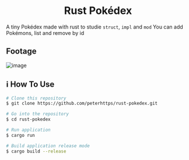 <h1 align="center">Rust Pokédex</h1>

A tiny Pokédex made with rust to studie `struct`, `impl` and `mod`
You can add Pokémons, list and remove by id

## Footage

![image](https://user-images.githubusercontent.com/20236175/129485171-6deb0535-ed2e-4502-bd9d-9833caba5fbe.png)


## :information_source: How To Use

```bash
# Clone this repository
$ git clone https://github.com/peterhttps/rust-pokedex.git

# Go into the repository
$ cd rust-pokedex

# Run application
$ cargo run

# Build application release mode
$ cargo build --release
```


